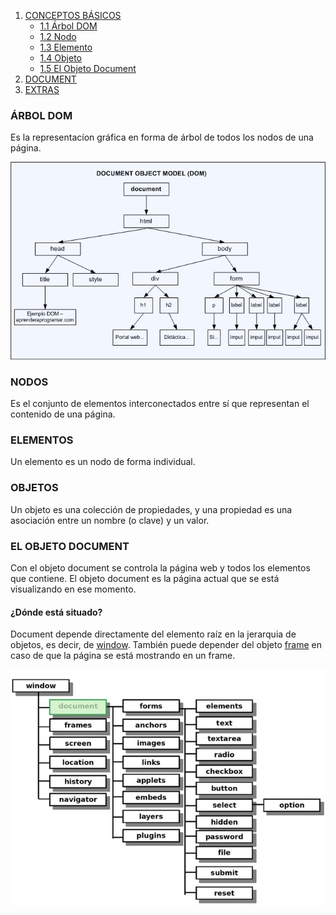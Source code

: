 1. [CONCEPTOS BÁSICOS](#dom)
   - [1.1 Árbol DOM](#dom)
   - [1.2 Nodo](#nodo)
   - [1.3 Elemento](#elemento)
   - [1.4 Objeto](#objeto)
   - [1.5 El Objeto Document](#document)
2. [DOCUMENT](paginas/document.md)
3. [EXTRAS](paginas/extras.md)

### ÁRBOL DOM <a name="dom"></a>

Es la representacíon gráfica en forma de árbol de todos los nodos de una página.

![DOM](dom.png)

### NODOS <a name="nodo"></a>

Es el conjunto de elementos interconectados entre sí que representan el contenido de una página.

### ELEMENTOS <a name="elemento"></a>

Un elemento es un nodo de forma individual.

### OBJETOS <a name="objeto"></a>

Un objeto es una colección de propiedades, y una propiedad es una asociación entre un nombre (o clave) y un valor.

### EL OBJETO DOCUMENT <a name="document"></a>

Con el objeto document se controla la página web y todos los elementos que contiene. El objeto document es la página actual que se está visualizando en ese momento.

#### ¿Dónde está situado? <a name="situado"></a>

Document depende directamente del elemento raíz en la jerarquia de objetos, es decir, de [window](https://www.w3schools.com/jsref/obj_window.asp). También puede depender del objeto [frame](https://desarrolloweb.com/articulos/1147.php) en caso de que la página se está mostrando en un frame.

![Jerarquía de objetos en JavaScript](jerarquia.jpg)

